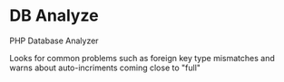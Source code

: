 DB Analyze
==========

PHP Database Analyzer

Looks for common problems such as foreign key type mismatches and warns about auto-incriments coming close to "full"
